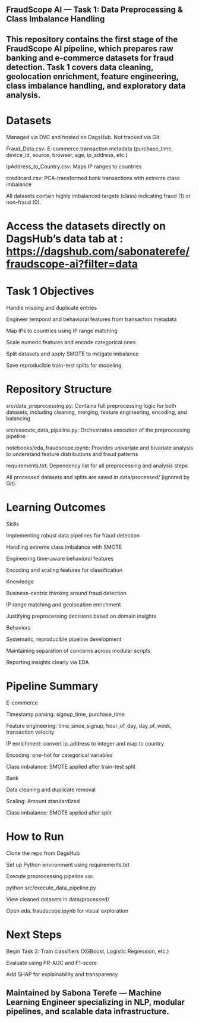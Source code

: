 ## FraudScope AI — Task 1: Data Preprocessing & Class Imbalance Handling
## This repository contains the first stage of the FraudScope AI pipeline, which prepares raw banking and e-commerce datasets for fraud detection. Task 1 covers data cleaning, geolocation enrichment, feature engineering, class imbalance handling, and exploratory data analysis.

#  Datasets
Managed via DVC and hosted on DagsHub. Not tracked via Git.

Fraud_Data.csv: E-commerce transaction metadata (purchase_time, device_id, source, browser, age, ip_address, etc.)

IpAddress_to_Country.csv: Maps IP ranges to countries

creditcard.csv: PCA-transformed bank transactions with extreme class imbalance

All datasets contain highly imbalanced targets (class) indicating fraud (1) or non-fraud (0).

# Access the datasets directly on DagsHub’s data tab at : https://dagshub.com/sabonaterefe/fraudscope-ai?filter=data

# Task 1 Objectives
Handle missing and duplicate entries

Engineer temporal and behavioral features from transaction metadata

Map IPs to countries using IP range matching

Scale numeric features and encode categorical ones

Split datasets and apply SMOTE to mitigate imbalance

Save reproducible train-test splits for modeling

# Repository Structure
src/data_preprocessing.py: Contains full preprocessing logic for both datasets, including cleaning, merging, feature engineering, encoding, and balancing

src/execute_data_pipeline.py: Orchestrates execution of the preprocessing pipeline

notebooks/eda_fraudscope.ipynb: Provides univariate and bivariate analysis to understand feature distributions and fraud patterns

requirements.txt: Dependency list for all preprocessing and analysis steps

All processed datasets and splits are saved in data/processed/ (ignored by Git).

#  Learning Outcomes
Skills

Implementing robust data pipelines for fraud detection

Handling extreme class imbalance with SMOTE

Engineering time-aware behavioral features

Encoding and scaling features for classification

Knowledge

Business-centric thinking around fraud detection

IP range matching and geolocation enrichment

Justifying preprocessing decisions based on domain insights

Behaviors

Systematic, reproducible pipeline development

Maintaining separation of concerns across modular scripts

Reporting insights clearly via EDA

# Pipeline Summary
E-commerce

Timestamp parsing: signup_time, purchase_time

Feature engineering: time_since_signup, hour_of_day, day_of_week, transaction velocity

IP enrichment: convert ip_address to integer and map to country

Encoding: one-hot for categorical variables

Class imbalance: SMOTE applied after train-test split

Bank

Data cleaning and duplicate removal

Scaling: Amount standardized

Class imbalance: SMOTE applied after split

#  How to Run
Clone the repo from DagsHub

Set up Python environment using requirements.txt

Execute preprocessing pipeline via:

python src/execute_data_pipeline.py

View cleaned datasets in data/processed/

Open eda_fraudscope.ipynb for visual exploration


# Next Steps
Begin Task 2: Train classifiers (XGBoost, Logistic Regression, etc.)

Evaluate using PR-AUC and F1-score

Add SHAP for explainability and transparency

## Maintained by Sabona Terefe — Machine Learning Engineer specializing in NLP, modular pipelines, and scalable data infrastructure.
